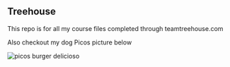 ## Treehouse

This repo is for all my course files completed through teamtreehouse.com

Also checkout my dog Picos picture below

![picos burger delicioso](https://user-images.githubusercontent.com/29465981/30503460-e769b79e-9a2f-11e7-9acc-a50c855cb661.jpg)
